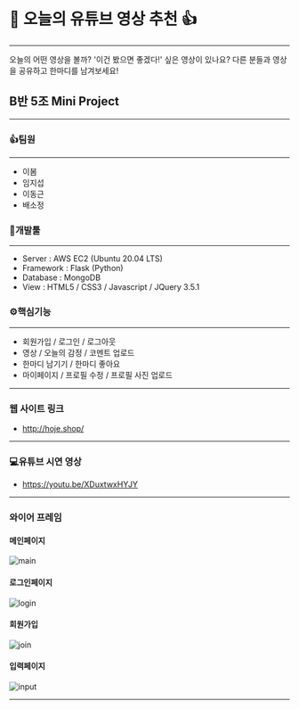 # 👀 **오늘의 유튜브 영상 추천** 👍

---

오늘의 어떤 영상을 볼까?
'이건 봤으면 좋겠다!' 싶은 영상이 있나요?
다른 분들과 영상을 공유하고 한마디를 남겨보세요!


## **B반 5조 Mini Project**

---

### 👍**팀원**

---

- 이봄
- 임지섭
- 이동근
- 배소정


### 🔧**개발툴**

---

- Server : AWS EC2 (Ubuntu 20.04 LTS)
- Framework : Flask (Python)
- Database : MongoDB
- View : HTML5 / CSS3 / Javascript / JQuery 3.5.1

### **⚙핵심기능**

---

- 회원가입 / 로그인 / 로그아웃
- 영상 / 오늘의 감정 / 코멘트 업로드
- 한마디 남기기 / 한마디 좋아요
- 마이페이지 / 프로필 수정 / 프로필 사진 업로드

---

### **웹 사이트 링크**

- http://hoje.shop/

---

### **💻유튜브 시연 영상**

- https://youtu.be/XDuxtwxHYJY

---

### **와이어 프레임**

#### **메인페이지**
![main](https://img1.daumcdn.net/thumb/R1280x0/?scode=mtistory2&fname=https%3A%2F%2Fblog.kakaocdn.net%2Fdn%2FcLuYAB%2FbtrFinhhOil%2F5WGcD1ma98wdpKTIUA7EoK%2Fimg.png)

#### **로그인페이지**
![login](https://img1.daumcdn.net/thumb/R1280x0/?scode=mtistory2&fname=https%3A%2F%2Fblog.kakaocdn.net%2Fdn%2FbNuQaH%2FbtrFfZancQL%2Fk8x4AjpxYhvvFXHL4NJZd1%2Fimg.png)

#### **회원가입**
![join](https://img1.daumcdn.net/thumb/R1280x0/?scode=mtistory2&fname=https%3A%2F%2Fblog.kakaocdn.net%2Fdn%2FrAc8K%2FbtrFaLiS5gm%2Fd8JeAqlQ6kl10CDGeURIZ0%2Fimg.png)

#### **입력페이지**
![input](https://img1.daumcdn.net/thumb/R1280x0/?scode=mtistory2&fname=https%3A%2F%2Fblog.kakaocdn.net%2Fdn%2FKKxt8%2FbtrFioN3eGC%2FoFperuyntKp4finLeDM8nk%2Fimg.png)

---

